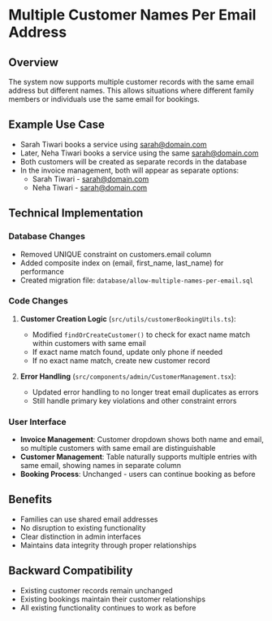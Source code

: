 # Multiple Customer Names Per Email Address

## Overview
The system now supports multiple customer records with the same email address but different names. This allows situations where different family members or individuals use the same email for bookings.

## Example Use Case
- Sarah Tiwari books a service using sarah@domain.com
- Later, Neha Tiwari books a service using the same sarah@domain.com
- Both customers will be created as separate records in the database
- In the invoice management, both will appear as separate options:
  - Sarah Tiwari - sarah@domain.com
  - Neha Tiwari - sarah@domain.com

## Technical Implementation

### Database Changes
- Removed UNIQUE constraint on customers.email column
- Added composite index on (email, first_name, last_name) for performance
- Created migration file: `database/allow-multiple-names-per-email.sql`

### Code Changes
1. **Customer Creation Logic** (`src/utils/customerBookingUtils.ts`):
   - Modified `findOrCreateCustomer()` to check for exact name match within customers with same email
   - If exact name match found, update only phone if needed
   - If no exact name match, create new customer record

2. **Error Handling** (`src/components/admin/CustomerManagement.tsx`):
   - Updated error handling to no longer treat email duplicates as errors
   - Still handle primary key violations and other constraint errors

### User Interface
- **Invoice Management**: Customer dropdown shows both name and email, so multiple customers with same email are distinguishable
- **Customer Management**: Table naturally supports multiple entries with same email, showing names in separate column
- **Booking Process**: Unchanged - users can continue booking as before

## Benefits
- Families can use shared email addresses
- No disruption to existing functionality
- Clear distinction in admin interfaces
- Maintains data integrity through proper relationships

## Backward Compatibility
- Existing customer records remain unchanged
- Existing bookings maintain their customer relationships
- All existing functionality continues to work as before